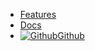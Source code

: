 - [Features](/)
- [Docs](/docs/README.md)
- [![Github](https://icongram.jgog.in/simple/github.svg?color=808080&size=16)Github](https://github.com/godaddy/gasket)
